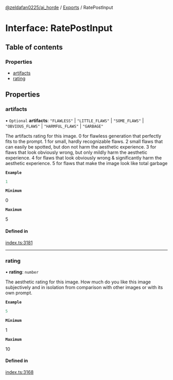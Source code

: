[@zeldafan0225/ai_horde](../README.md) / [Exports](../modules.md) / RatePostInput

# Interface: RatePostInput

## Table of contents

### Properties

- [artifacts](RatePostInput.md#artifacts)
- [rating](RatePostInput.md#rating)

## Properties

### artifacts

• `Optional` **artifacts**: ``"FLAWLESS"`` \| ``"LITTLE_FLAWS"`` \| ``"SOME_FLAWS"`` \| ``"OBVIOUS_FLAWS"`` \| ``"HARMFUL_FLAWS"`` \| ``"GARBAGE"``

The artifacts rating for this image.
0 for flawless generation that perfectly fits to the prompt.
1 for small, hardly recognizable flaws.
2 small flaws that can easily be spotted, but don not harm the aesthetic experience.
3 for flaws that look obviously wrong, but only mildly harm the aesthetic experience.
4 for flaws that look obviously wrong & significantly harm the aesthetic experience.
5 for flaws that make the image look like total garbage

**`Example`**

```ts
1
```

**`Minimum`**

0

**`Maximum`**

5

#### Defined in

[index.ts:3181](https://github.com/ZeldaFan0225/ai_horde/blob/c593245/index.ts#L3181)

___

### rating

• **rating**: `number`

The aesthetic rating for this image. How much do you like this image subjectively and in isolation from comparison with other images or with its own prompt.

**`Example`**

```ts
5
```

**`Minimum`**

1

**`Maximum`**

10

#### Defined in

[index.ts:3168](https://github.com/ZeldaFan0225/ai_horde/blob/c593245/index.ts#L3168)
